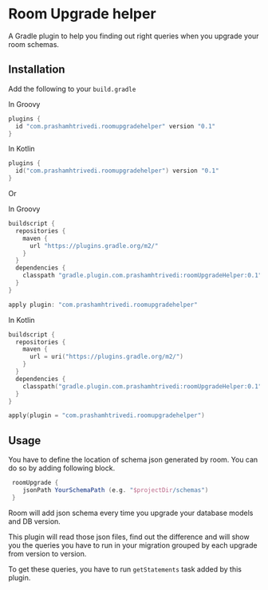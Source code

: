 # Room Upgrade helper

A Gradle plugin to help you finding out right queries when you upgrade your room schemas.


## Installation

Add the following to your `build.gradle`

In Groovy

```groovy
plugins {
  id "com.prashamhtrivedi.roomupgradehelper" version "0.1"
}
```

In Kotlin

```kotlin
plugins {
  id("com.prashamhtrivedi.roomupgradehelper") version "0.1"
}
```

Or 

In Groovy

```groovy
buildscript {
  repositories {
    maven {
      url "https://plugins.gradle.org/m2/"
    }
  }
  dependencies {
    classpath "gradle.plugin.com.prashamhtrivedi:roomUpgradeHelper:0.1"
  }
}

apply plugin: "com.prashamhtrivedi.roomupgradehelper"

```

In Kotlin

```kotlin
buildscript {
  repositories {
    maven {
      url = uri("https://plugins.gradle.org/m2/")
    }
  }
  dependencies {
    classpath("gradle.plugin.com.prashamhtrivedi:roomUpgradeHelper:0.1")
  }
}

apply(plugin = "com.prashamhtrivedi.roomupgradehelper")
```

## Usage

You have to define the location of schema json generated by room. You can do so by adding following block.

```groovy
 roomUpgrade {
    jsonPath YourSchemaPath (e.g. "$projectDir/schemas")
 }
```

Room will add json schema every time you upgrade your database models and DB version. 

This plugin will read those json files, find out the difference and will show you the queries you have to run in your migration grouped by each upgrade from version to version.

To get these queries, you have to run `getStatements` task added by this plugin.


